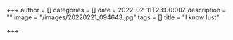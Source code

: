 +++
author = []
categories = []
date = 2022-02-11T23:00:00Z
description = ""
image = "/images/20220221_094643.jpg"
tags = []
title = "I know lust"

+++
